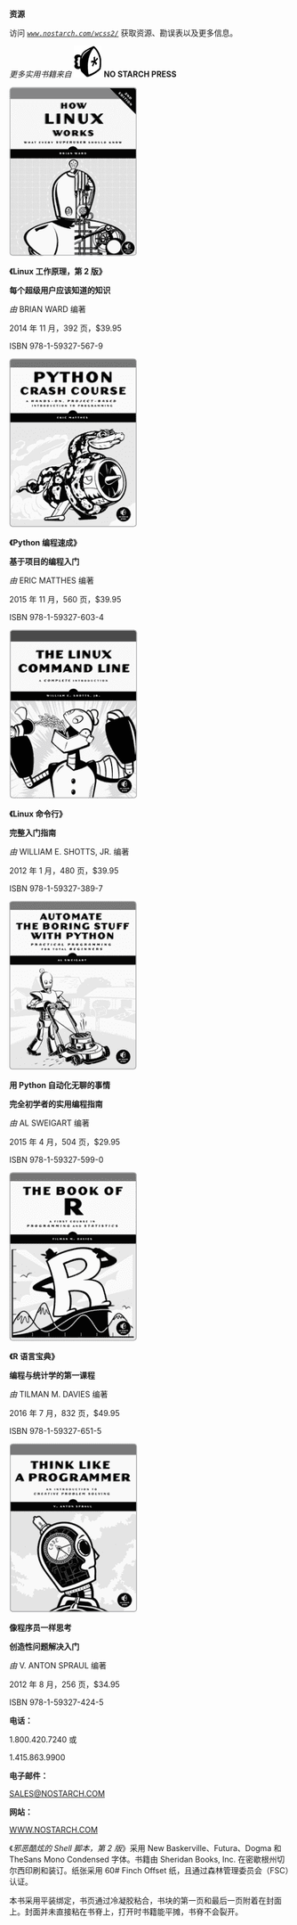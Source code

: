 **资源**

访问 *[`www.nostarch.com/wcss2/`](https://www.nostarch.com/wcss2/)* 获取资源、勘误表以及更多信息。

*更多实用书籍来自* ![image](img/f0367-01.jpg) **NO STARCH PRESS**

![image](img/f0367-02.jpg)

**《Linux 工作原理，第 2 版》**

**每个超级用户应该知道的知识**

*由* BRIAN WARD 编著

2014 年 11 月，392 页，$39.95

ISBN 978-1-59327-567-9

![image](img/f0367-03.jpg)

**《Python 编程速成》**

**基于项目的编程入门**

*由* ERIC MATTHES 编著

2015 年 11 月，560 页，$39.95

ISBN 978-1-59327-603-4

![image](img/f0367-04.jpg)

**《Linux 命令行》**

**完整入门指南**

*由* WILLIAM E. SHOTTS, JR. 编著

2012 年 1 月，480 页，$39.95

ISBN 978-1-59327-389-7

![image](img/f0367-05.jpg)

**用 Python 自动化无聊的事情**

**完全初学者的实用编程指南**

*由* AL SWEIGART 编著

2015 年 4 月，504 页，$29.95

ISBN 978-1-59327-599-0

![image](img/f0367-06.jpg)

**《R 语言宝典》**

**编程与统计学的第一课程**

*由* TILMAN M. DAVIES 编著

2016 年 7 月，832 页，$49.95

ISBN 978-1-59327-651-5

![image](img/f0367-07.jpg)

**像程序员一样思考**

**创造性问题解决入门**

*由* V. ANTON SPRAUL 编著

2012 年 8 月，256 页，$34.95

ISBN 978-1-59327-424-5

**电话：**

1.800.420.7240 或

1.415.863.9900

**电子邮件：**

SALES@NOSTARCH.COM

**网站：**

[WWW.NOSTARCH.COM](http://WWW.NOSTARCH.COM)

《*邪恶酷炫的 Shell 脚本，第 2 版*》采用 New Baskerville、Futura、Dogma 和 TheSans Mono Condensed 字体。书籍由 Sheridan Books, Inc. 在密歇根州切尔西印刷和装订。纸张采用 60# Finch Offset 纸，且通过森林管理委员会（FSC）认证。

本书采用平装绑定，书页通过冷凝胶粘合，书块的第一页和最后一页附着在封面上。封面并未直接粘在书脊上，打开时书籍能平摊，书脊不会裂开。
